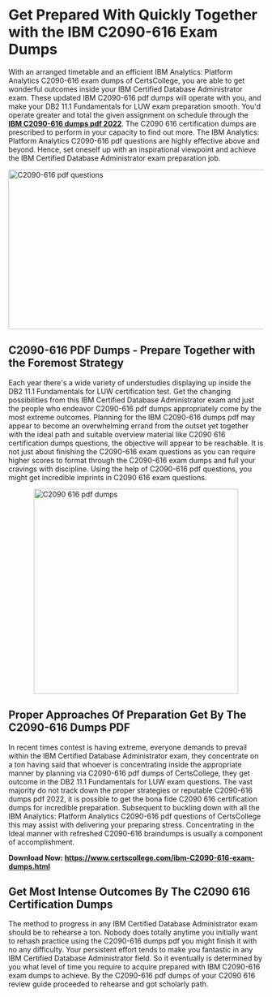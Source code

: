 <h1><strong>Get Prepared With Quickly Together with the IBM C2090-616 Exam Dumps&nbsp;</strong></h1>
<p><span style="font-weight: 400;">With an arranged timetable and an efficient IBM Analytics: Platform Analytics C2090-616 exam dumps of CertsCollege, you are able to get wonderful outcomes inside your IBM Certified Database Administrator exam. These updated IBM C2090-616 pdf dumps will operate with you, and make your DB2 11.1 Fundamentals for LUW exam preparation smooth. You'd operate greater and total the given assignment on schedule through the <strong><a href="https://www.certscollege.com/ibm-C2090-616-exam-dumps.html">IBM C2090-616 dumps pdf 2022</a></strong>. The C2090 616 certification dumps are prescribed to perform in your capacity to find out more. The IBM Analytics: Platform Analytics C2090-616 pdf questions are highly effective above and beyond. Hence, set oneself up with an inspirational viewpoint and achieve the IBM Certified Database Administrator exam preparation job.&nbsp;</span></p>
<p><span style="font-weight: 400;"><img style="display: block; margin-left: auto; margin-right: auto;" src="https://i.ibb.co/CPDK3ps/Yellow-and-Blue-Initiative-Blog-Banner.png" alt="C2090-616 pdf questions" width="559" height="315" /></span></p>
<h2><strong>C2090-616 PDF Dumps - Prepare Together with the Foremost Strategy</strong></h2>
<p><span style="font-weight: 400;">Each year there's a wide variety of understudies displaying up inside the DB2 11.1 Fundamentals for LUW certification test. Get the changing possibilities from this IBM Certified Database Administrator exam and just the people who endeavor C2090-616 pdf dumps appropriately come by the most extreme outcomes. Planning for the IBM C2090-616 dumps pdf may appear to become an overwhelming errand from the outset yet together with the ideal path and suitable overview material like C2090 616 certification dumps questions, the objective will appear to be reachable. It is not just about finishing the C2090-616 exam questions as you can require higher scores to format through the C2090-616 exam dumps and full your cravings with discipline. Using the help of C2090-616 pdf questions, you might get incredible imprints in C2090 616 exam questions.</span></p>
<p><span style="font-weight: 400;"><a href="https://tinyurl.com/ya2xzee6"><img style="display: block; margin-left: auto; margin-right: auto;" src="https://i.ibb.co/9tMrhdY/Teacher-Appreciation-Invitation.png" alt="C2090 616 pdf dumps " width="404" height="404" /></a></span></p>
<h2><strong>Proper Approaches Of Preparation Get By The C2090-616 Dumps PDF</strong></h2>
<p><span style="font-weight: 400;">In recent times contest is having extreme, everyone demands to prevail within the IBM Certified Database Administrator exam, they concentrate on a ton having said that whoever is concentrating inside the appropriate manner by planning via C2090-616 pdf dumps of CertsCollege, they get outcome in the DB2 11.1 Fundamentals for LUW exam questions. The vast majority do not track down the proper strategies or reputable C2090-616 dumps pdf 2022, it is possible to get the bona fide C2090 616 certification dumps for incredible preparation. Subsequent to buckling down with all the IBM Analytics: Platform Analytics C2090-616 pdf questions of CertsCollege this may assist with delivering your preparing stress. Concentrating in the Ideal manner with refreshed C2090-616 braindumps is usually a component of accomplishment.</span></p>
<p><span style="font-weight: 400;"><strong>Download Now: <a href="https://www.certscollege.com/ibm-C2090-616-exam-dumps.html">https://www.certscollege.com/ibm-C2090-616-exam-dumps.html</a></strong></span></p>
<h2><strong>Get Most Intense Outcomes By The C2090 616 Certification Dumps</strong></h2>
<p><span style="font-weight: 400;">The method to progress in any IBM Certified Database Administrator exam should be to rehearse a ton. Nobody does totally anytime you initially want to rehash practice using the C2090-616 dumps pdf you might finish it with no any difficulty. Your persistent effort tends to make you fantastic in any IBM Certified Database Administrator field. So it eventually is determined by you what level of time you require to acquire prepared with IBM C2090-616 exam dumps to achieve. By the C2090-616 pdf dumps of your C2090 616 review guide proceeded to rehearse and got scholarly path.</span></p>
